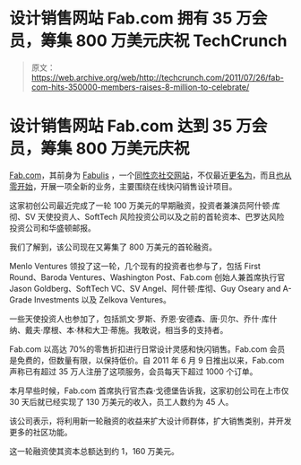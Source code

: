 # 设计销售网站 Fab.com 拥有 35 万会员，筹集 800 万美元庆祝 TechCrunch

> 原文：<https://web.archive.org/web/http://techcrunch.com/2011/07/26/fab-com-hits-350000-members-raises-8-million-to-celebrate/>

# 设计销售网站 Fab.com 达到 35 万会员，筹集 800 万美元庆祝

[Fab.com](https://web.archive.org/web/20230203041701/http://fab.com/)，其前身为 [Fabulis](https://web.archive.org/web/20230203041701/http://www.crunchbase.com/company/fabulis) ，一个[同性恋社交网站](https://web.archive.org/web/20230203041701/https://techcrunch.com/2010/04/23/fabulis/)，不仅最近[更名为](https://web.archive.org/web/20230203041701/https://techcrunch.com/2010/12/13/social-network-for-gay-men-fabulis-rebrands-to-fab-com-raises-1-75-million/)，而且[也从零开始](https://web.archive.org/web/20230203041701/https://techcrunch.com/2011/06/09/scoop-fab-com-launches-online-design-store-ashton-kutcher-invests/)，开展一项全新的业务，主要围绕在线快闪销售设计项目。

这家初创公司最近完成了一轮 100 万美元的早期融资，投资者兼演员阿什顿·库彻、SV 天使投资人、SoftTech 风险投资公司以及之前的首轮资本、巴罗达风险投资公司和华盛顿邮报。

我们了解到，该公司现在又筹集了 800 万美元的首轮融资。

Menlo Ventures 领投了这一轮，几个现有的投资者也参与了，包括 First Round、Baroda Ventures、Washington Post、Fab.com 创始人兼首席执行官 Jason Goldberg、SoftTech VC、SV Angel、阿什顿·库彻、Guy Oseary and A-Grade Investments 以及 Zelkova Ventures。

一些天使投资人也参加了，包括凯文·罗斯、乔恩·安德森、唐·贝尔、乔什·库什纳、戴夫·摩根、本·林和大卫·蒂施。我敢说，相当多的支持者。

Fab.com 以高达 70%的零售折扣进行日常设计灵感和快闪销售。Fab.com 会员是免费的，但数量有限，以保持低价。自 2011 年 6 月 9 日推出以来，Fab.com 声称已有超过 35 万人注册了这项服务，会员每天下超过 1000 个订单。

本月早些时候，Fab.com 首席执行官杰森·戈德堡告诉我，这家初创公司在上市仅 30 天后就已经实现了 130 万美元的收入，员工人数约为 45 人。

该公司表示，将利用新一轮融资的收益来扩大设计师群体，扩大销售类别，并开发更多的社区功能。

这一轮融资使其资本总额达到约 1，160 万美元。